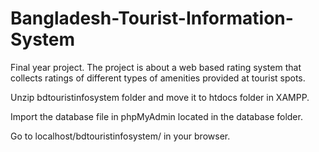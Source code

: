 # Bangladesh-Tourist-Information-System
Final year project. The project is about a web based rating system that collects ratings of different types of amenities provided at tourist spots.

Unzip bdtouristinfosystem folder and move it to htdocs folder in XAMPP.

Import the database file in phpMyAdmin located in the database folder.

Go to localhost/bdtouristinfosystem/ in your browser.
